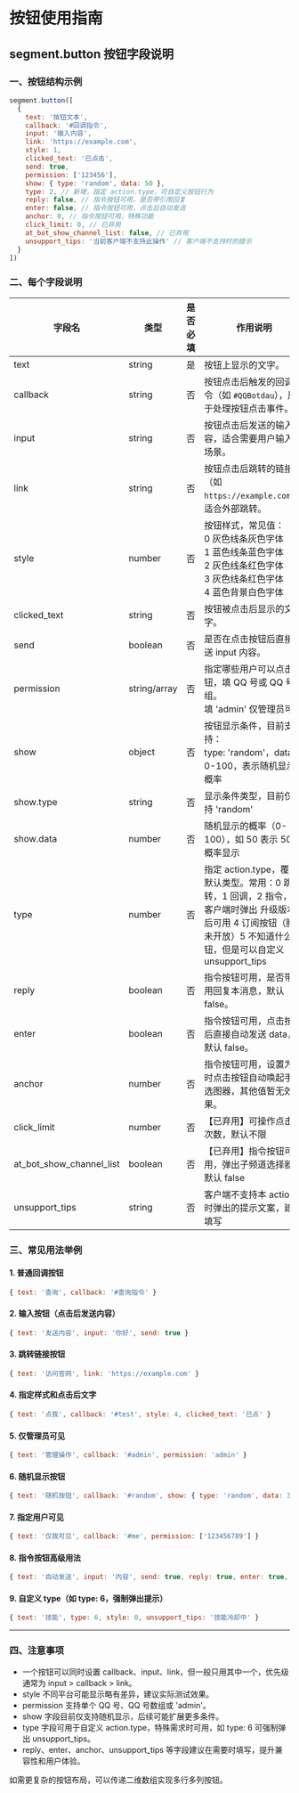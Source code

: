 # 按钮使用指南

## segment.button 按钮字段说明

### 一、按钮结构示例

```js
segment.button([
  { 
    text: '按钮文本', 
    callback: '#回调指令', 
    input: '输入内容', 
    link: 'https://example.com', 
    style: 1, 
    clicked_text: '已点击', 
    send: true, 
    permission: ['123456'], 
    show: { type: 'random', data: 50 },
    type: 2, // 新增，指定 action.type，可自定义按钮行为
    reply: false, // 指令按钮可用，是否带引用回复
    enter: false, // 指令按钮可用，点击后自动发送
    anchor: 0, // 指令按钮可用，特殊功能
    click_limit: 0, // 已弃用
    at_bot_show_channel_list: false, // 已弃用
    unsupport_tips: '当前客户端不支持此操作' // 客户端不支持时的提示
  }
])
```

### 二、每个字段说明

| 字段名                         | 类型           | 是否必填 | 作用说明                                                                 |
| ------------------------------ | -------------- | -------- | ------------------------------------------------------------------------ |
| text                           | string         | 是       | 按钮上显示的文字。                                                      |
| callback                       | string         | 否       | 按钮点击后触发的回调指令（如 `#QQBotdau`），用于处理按钮点击事件。        |
| input                          | string         | 否       | 按钮点击后发送的输入内容，适合需要用户输入的场景。                       |
| link                           | string         | 否       | 按钮点击后跳转的链接（如 `https://example.com`），适合外部跳转。         |
| style                          | number         | 否       | 按钮样式，常见值：<br>0 灰色线条灰色字体<br>1 蓝色线条蓝色字体<br>2 灰色线条红色字体<br>3 灰色线条红色字体<br>4 蓝色背景白色字体 |
| clicked_text                   | string         | 否       | 按钮被点击后显示的文字。                                                 |
| send                           | boolean        | 否       | 是否在点击按钮后直接发送 input 内容。                                     |
| permission                     | string/array   | 否       | 指定哪些用户可以点击按钮，填 QQ 号或 QQ 号数组。<br>填 'admin' 仅管理员可见 |
| show                           | object         | 否       | 按钮显示条件，目前支持：<br>type: 'random'，data: 0-100，表示随机显示概率 |
| show.type                      | string         | 否       | 显示条件类型，目前仅支持 'random'                                        |
| show.data                      | number         | 否       | 随机显示的概率（0-100），如 50 表示 50% 概率显示                          |
| type                           | number         | 否       | 指定 action.type，覆盖默认类型。常用：0 跳转，1 回调，2 指令，3 客户端时弹出 升级版本后可用 4 订阅按钮（腾讯未开放）5 不知道什么按钮，但是可以自定义unsupport_tips |
| reply                          | boolean        | 否       | 指令按钮可用，是否带引用回复本消息，默认 false。                          |
| enter                          | boolean        | 否       | 指令按钮可用，点击按钮后直接自动发送 data，默认 false。                   |
| anchor                         | number         | 否       | 指令按钮可用，设置为 1 时点击按钮自动唤起手Q选图器，其他值暂无效果。      |
| click_limit                    | number         | 否       | 【已弃用】可操作点击的次数，默认不限                                      |
| at_bot_show_channel_list       | boolean        | 否       | 【已弃用】指令按钮可用，弹出子频道选择器，默认 false                      |
| unsupport_tips                 | string         | 否       | 客户端不支持本 action 时弹出的提示文案，建议填写                          |

### 三、常见用法举例

#### 1. 普通回调按钮
```js
{ text: '查询', callback: '#查询指令' }
```

#### 2. 输入按钮（点击后发送内容）
```js
{ text: '发送内容', input: '你好', send: true }
```

#### 3. 跳转链接按钮
```js
{ text: '访问官网', link: 'https://example.com' }
```

#### 4. 指定样式和点击后文字
```js
{ text: '点我', callback: '#test', style: 4, clicked_text: '已点' }
```

#### 5. 仅管理员可见
```js
{ text: '管理操作', callback: '#admin', permission: 'admin' }
```

#### 6. 随机显示按钮
```js
{ text: '随机按钮', callback: '#random', show: { type: 'random', data: 30 } }
```

#### 7. 指定用户可见
```js
{ text: '仅我可见', callback: '#me', permission: ['123456789'] }
```

#### 8. 指令按钮高级用法
```js
{ text: '自动发送', input: '内容', send: true, reply: true, enter: true, unsupport_tips: '请升级客户端' }
```

#### 9. 自定义 type（如 type: 6，强制弹出提示）
```js
{ text: '技能', type: 6, style: 0, unsupport_tips: '技能冷却中' }
```

---

### 四、注意事项

- 一个按钮可以同时设置 callback、input、link，但一般只用其中一个，优先级通常为 input > callback > link。
- style 不同平台可能显示略有差异，建议实际测试效果。
- permission 支持单个 QQ 号、QQ 号数组或 'admin'。
- show 字段目前仅支持随机显示，后续可能扩展更多条件。
- type 字段可用于自定义 action.type，特殊需求时可用，如 type: 6 可强制弹出 unsupport_tips。
- reply、enter、anchor、unsupport_tips 等字段建议在需要时填写，提升兼容性和用户体验。

如需更复杂的按钮布局，可以传递二维数组实现多行多列按钮。